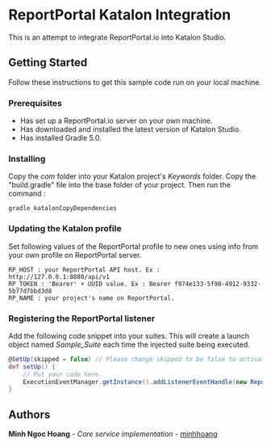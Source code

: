 # ReportPortal Katalon Integration
This is an attempt to integrate ReportPortal.io into Katalon Studio.    

## Getting Started
Follow these instructions to get this sample code run on your local machine.  
### Prerequisites
* Has set up a ReportPortal.io server on your own machine.
* Has downloaded and installed the latest version of Katalon Studio.
* Has installed Gradle 5.0.

### Installing
Copy the *com* folder into your Katalon project's *Keywords* folder.
Copy the "build.gradle" file into the base folder of your project. Then run the command :
```
gradle katalonCopyDependencies
```

### Updating the Katalon profile
Set following values of the ReportPortal profile to new ones using info from your own profile on ReportPortal server.
```
RP_HOST : your ReportPortal API host. Ex : http://127.0.0.1:8080/api/v1  
RP_TOKEN : 'Bearer' + UUID value. Ex : Bearer f974e133-5f90-4912-9332-5b77d7bbd3d8  
RP_NAME : your project's name on ReportPortal.  
```

### Registering the ReportPortal listener
Add the following code snippet into your suites. This will create a launch object named *Sample_Suite* each time the injected suite being executed.
```groovy
@SetUp(skipped = false) // Please change skipped to be false to activate this method.
def setUp() {
	// Put your code here.
	ExecutionEventManager.getInstance().addListenerEventHandle(new ReportPortalListener("Sample_Launch", "Sample_Suite"))
}
```
## Authors
**Minh Ngoc Hoang** - *Core service implementation* - [minhhoang](https://github.com/minhhoangvn)
